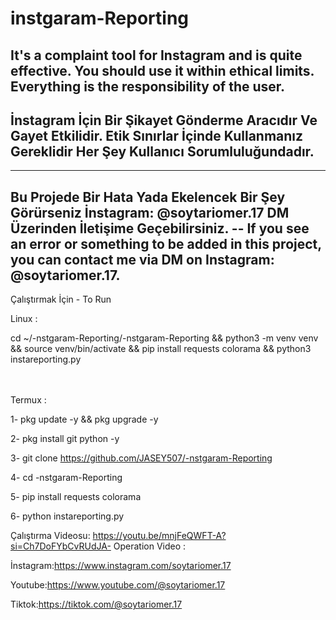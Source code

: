 # instgaram-Reporting
It's a complaint tool for Instagram and is quite effective. You should use it within ethical limits. Everything is the responsibility of the user.
--------------------------------------------------------------------------------------------------------------------------------------------------
İnstagram İçin Bir Şikayet Gönderme Aracıdır Ve Gayet Etkilidir. Etik Sınırlar İçinde Kullanmanız Gereklidir Her Şey Kullanıcı Sorumluluğundadır.
-------------------------------------------------------------------------------------------------------------------------------------------------

--------------------
Bu Projede Bir Hata Yada Ekelencek Bir Şey Görürseniz İnstagram: @soytariomer.17 DM Üzerinden İletişime Geçebilirsiniz.    --  If you see an error or something to be added in this project, you can contact me via DM on Instagram: @soytariomer.17.
----------






Çalıştırmak İçin - To Run






Linux : 

cd ~/-nstgaram-Reporting/-nstgaram-Reporting && python3 -m venv venv && source venv/bin/activate && pip install requests colorama && python3 instareporting.py

ㅤㅤㅤㅤㅤㅤ
ㅤㅤㅤㅤㅤㅤ
ㅤㅤ
ㅤㅤㅤㅤ
ㅤㅤㅤㅤㅤㅤ

Termux : 

1- pkg update -y && pkg upgrade -y

2- pkg install git python -y

3- git clone https://github.com/JASEY507/-nstgaram-Reporting

4- cd -nstgaram-Reporting

5- pip install requests colorama

6- python instareporting.py







Çalıştırma Videosu:                   https://youtu.be/mnjFeQWFT-A?si=Ch7DoFYbCvRUdJA-
Operation Video  :                      



İnstagram:https://www.instagram.com/soytariomer.17

Youtube:https://www.youtube.com/@soytariomer.17

Tiktok:https://tiktok.com/@soytariomer.17
